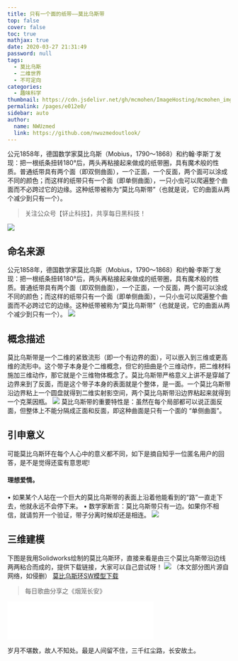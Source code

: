```yaml
---
title: 只有一个面的纸带——莫比乌斯带
top: false
cover: false
toc: true
mathjax: true
date: 2020-03-27 21:31:49
password: null
tags: 
  - 莫比乌斯
  - 二维世界
  - 不可定向
categories: 
  - 趣味科学
thumbnail: https://cdn.jsdelivr.net/gh/mcmohen/ImageHosting/mcmohen_imgmcmohen_imgteacher.jpg
permalink: /pages/e012e0/
sidebar: auto
author: 
  name: NWUzmed
  link: https://github.com/nwuzmedoutlook/
---
```

公元1858年，德国数学家莫比乌斯（Mobius，1790～1868）和约翰·李斯丁发现：把一根纸条扭转180°后，两头再粘接起来做成的纸带圈，具有魔术般的性质。普通纸带具有两个面（即双侧曲面），一个正面，一个反面，两个面可以涂成不同的颜色；而这样的纸带只有一个面（即单侧曲面），一只小虫可以爬遍整个曲面而不必跨过它的边缘。这种纸带被称为“莫比乌斯带”（也就是说，它的曲面从两个减少到只有一个）。

<!-- more -->

> 关注公众号【钚止科技】，共享每日黑科技！

![](https://i.loli.net/2020/04/29/DNG8avwcgWlVTt6.png)
## 命名来源
公元1858年，德国数学家莫比乌斯（Mobius，1790～1868）和约翰·李斯丁发现：把一根纸条扭转180°后，两头再粘接起来做成的纸带圈，具有魔术般的性质。普通纸带具有两个面（即双侧曲面），一个正面，一个反面，两个面可以涂成不同的颜色；而这样的纸带只有一个面（即单侧曲面），一只小虫可以爬遍整个曲面而不必跨过它的边缘。这种纸带被称为“莫比乌斯带”（也就是说，它的曲面从两个减少到只有一个）。
![](https://i.loli.net/2020/04/27/o8h2cKwvLDlMdgS.jpg)
## 概念描述
莫比乌斯带是一个二维的紧致流形（即一个有边界的面），可以嵌入到三维或更高维的流形中。这个带子本身是个二维概念，但它的扭曲是个三维动作，把二维材料施加三维动作，那它就是个三维物体概念了。莫比乌斯带严格意义上讲不是穿越了边界来到了反面，而是这个带子本身的表面就是个整体，是一面。一个莫比乌斯带沿边界粘上一个圆盘就得到二维实射影空间，两个莫比乌斯带沿边界粘起来就得到一个克莱因瓶。
![](https://i.loli.net/2020/04/27/ZMfJN4FnYke59L8.gif)
莫比乌斯带的重要特性是：虽然在每个局部都可以说正面反面，但整体上不能分隔成正面和反面，即这种曲面是只有一个面的 “单侧曲面”。
## 引申意义
可能莫比乌斯环在每个人心中的意义都不同，如下是摘自知乎一位匿名用户的回答，是不是觉得还蛮有意思呢!
#### 理想爱情。
• 如果某个人站在一个巨大的莫比乌斯带的表面上沿着他能看到的“路”一直走下去，他就永远不会停下来。
• 数学家断言：莫比乌斯带只有一边。如果你不相信，就请剪开一个验证，带子分离时候却还是相连。
![](https://i.loli.net/2020/04/27/wpyJs3RNUIkTbLG.jpg)
## 三维建模
下图是我用Solidworks绘制的莫比乌斯环，直接来看是由三个莫比乌斯带沿边线两两粘合而成的，提供下载链接，大家可以自己尝试呀！
![](https://i.loli.net/2020/04/27/p4kxXjzE3RbusHD.png)
（本文部分图片源自网络，如侵删）
[莫比乌斯环SW模型下载](https://lanzous.com/ic0cxvi)
> 每日歌曲分享之《烟笼长安》
<iframe frameborder="no" border="0" marginwidth="0" marginheight="0" width=330 height=86 src="//music.163.com/outchain/player?type=2&id=34880571&auto=1&height=66"></iframe>

岁月不堪数，故人不知处。最是人间留不住，三千红尘路，长安故土。

